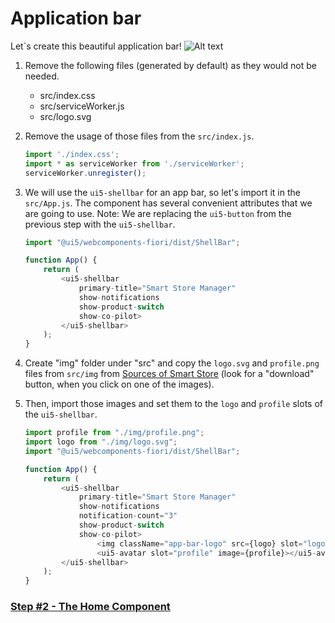 # Application bar

Let`s create this beautiful application bar!
![Alt text](./step1.png?raw=true "App bar")

1. Remove the following files (generated by default) as they would not be needed.
	- src/index.css
	- src/serviceWorker.js
	- src/logo.svg

2. Remove the usage of those files from the ```src/index.js```.

	```js 
	import './index.css';
	import * as serviceWorker from './serviceWorker';
	serviceWorker.unregister();
	```

3. We will use the `ui5-shellbar` for an app bar, so let's import it in the `src/App.js`. The component has several convenient attributes that we are going to use.
Note: We are replacing the `ui5-button` from the previous step with the `ui5-shellbar`.

	```js 
	import "@ui5/webcomponents-fiori/dist/ShellBar";

	function App() {
		return (
			<ui5-shellbar
				primary-title="Smart Store Manager"
				show-notifications
				show-product-switch
				show-co-pilot>
			</ui5-shellbar>
		);
	}
	```

4. Create "img" folder under "src" and copy the `logo.svg` and `profile.png` files from `src/img` from [Sources of Smart Store](https://github.com/ilhan007/ui5con-app/tree/master/src/img) (look for a "download" button, when you click on one of the images).

5. Then, import those images and set them to the `logo` and `profile` slots of the `ui5-shellbar`.

	```js 
	import profile from "./img/profile.png";
	import logo from "./img/logo.svg";
	import "@ui5/webcomponents-fiori/dist/ShellBar";

	function App() {
		return (
			<ui5-shellbar
				primary-title="Smart Store Manager"
				show-notifications
				notification-count="3"
				show-product-switch
				show-co-pilot>
					<img className="app-bar-logo" src={logo} slot="logo"/>
					<ui5-avatar slot="profile" image={profile}></ui5-avatar>
			</ui5-shellbar>
		);
	}
	```

### [Step #2 - The Home Component](./Step2_The_Home_Component.md)
